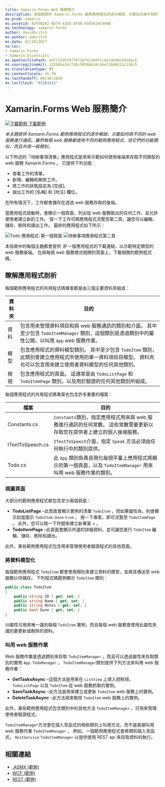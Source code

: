 ```yaml
---
title: Xamarin.Forms Web 服務簡介
description: 本指南提供 Xamarin.Forms 範例應用程式的逐步解說，示範如何與不同的 web 服務進行通訊。 雖然每個 web 服務都使用不同的範例應用程式，但它們的功能類似，而且共用一般類別。
ms.prod: xamarin
ms.assetid: A3FEB262-0D79-42E6-8F8B-A565618C490B
ms.technology: xamarin-forms
author: davidbritch
ms.author: dabritch
ms.date: 02/28/2017
no-loc:
- Xamarin.Forms
- Xamarin.Essentials
ms.openlocfilehash: ebff259519776718f41ab0fcc0a7abb0c692dac6
ms.sourcegitcommit: 122b8ba3dcf4bc59368a16c44e71846b11c136c5
ms.translationtype: MT
ms.contentlocale: zh-TW
ms.lasthandoff: 09/30/2020
ms.locfileid: "91563415"
---
```

# <a name="no-locxamarinforms-web-services-introduction"></a>Xamarin.Forms Web 服務簡介

[![下載範例](~/media/shared/download.png) 下載範例](https://docs.microsoft.com/samples/xamarin/xamarin-forms-samples/webservices-todorest)

_本主題提供 Xamarin.Forms 範例應用程式的逐步解說，示範如何與不同的 web 服務進行通訊。雖然每個 web 服務都使用不同的範例應用程式，但它們的功能類似，而且共用一般類別。_

以下所述的「待辦事項清單」應用程式是用來示範如何使用後端來存取不同類型的 web 服務 Xamarin.Forms 。 它提供下列功能：

- 查看工作的清單。
- 新增、編輯和刪除工作。
- 將工作的狀態設定為 [完成]。
- 說出工作的 [名稱] 和 [附注] 欄位。

在所有情況下，工作都會儲存在透過 web 服務存取的後端。

當應用程式啟動時，會顯示一個頁面，列出從 web 服務取出的任何工作，並允許使用者建立新的工作。 按一下工作可將應用程式流覽至第二頁，讓您可以編輯、儲存、刪除和讀出工作。 最終的應用程式如下所示：

![Todo 應用程式-第一個頁面 ](introduction-images/app-example-1.png)
 ![ 待辦事項應用程式第二頁](introduction-images/app-example-2.png)

本指南中的每個主題都會提供 *另* 一版應用程式的下載連結，以示範特定類型的 web 服務後端。 在與每個 web 服務樣式相關的頁面上，下載相關的範例程式碼。

## <a name="understand-the-application-anatomy"></a>瞭解應用程式剖析

每個範例應用程式的共用程式碼專案都是由三個主要資料夾組成：

|資料夾|目的|
|--- |--- |
|資料|包含用來管理資料項目和與 web 服務通訊的類別和介面。 其中至少包含 `TodoItemManager` 類別，這個類別是透過類別中的屬性公開，以叫用 `App` web 服務作業。|
|模型|包含應用程式的資料模型類別。 其中至少包含 `TodoItem` 類別，此類別會建立應用程式所使用的單一資料項目目模型。 資料夾也可以包含用來建立使用者資料模型的任何其他類別。|
|檢視|包含應用程式的頁面。 這通常是由 `TodoListPage` 和 `TodoItemPage` 類別，以及用於驗證的任何其他類別所組成。|

每個應用程式的共用程式碼專案也包含許多重要的檔案：

|檔案|目的|
|--- |--- |
|Constants.cs|`Constants`類別，指定應用程式用來與 web 服務進行通訊的任何常數。 這些常數需要更新以存取您在提供者上建立的個人後端服務。|
|ITextToSpeech.cs|`ITextToSpeech`介面，指定 `Speak` 方法必須由任何執行中的類別提供。|
|Todo.cs|此 `App` 類別負責具現化每個平臺上應用程式將顯示的第一個頁面，以及 `TodoItemManager` 用來叫用 web 服務作業的類別。|

### <a name="view-pages"></a>視圖頁面

大部分的範例應用程式都包含至少兩個頁面：

- **TodoListPage** –此頁面會顯示實例的清單 `TodoItem` ，而如果屬性為，則會顯示刻度圖示 `TodoItem.Done` `true` 。 按一下專案，即可流覽至 `TodoItemPage` 。 此外，您可以按一下符號來建立新專案 *+* 。
- **TodoItemPage** –此頁面會顯示所選的詳細資料，並可讓您進行 `TodoItem` 編輯、儲存、刪除和讀出。

此外，某些範例應用程式包含用來管理使用者驗證程式的其他頁面。

### <a name="model-the-data"></a>將資料模型化

每個範例應用程式 `TodoItem` 都會使用類別來建立資料的模型，並將其傳送至 web 服務以供儲存。 下列程式碼範例顯示 `TodoItem` 類別：

```csharp
public class TodoItem
{
    public string ID { get; set; }
    public string Name { get; set; }
    public string Notes { get; set; }
    public bool Done { get; set; }
}
```

`ID`屬性可用來唯一識別每個 `TodoItem` 實例，而且每個 web 服務會使用此屬性來識別要更新或刪除的資料。

### <a name="invoke-web-service-operations"></a>叫用 web 服務作業

Web 服務作業是透過類別來存取 `TodoItemManager` ，而且可以透過屬性來存取類別的實例 `App.TodoManager` 。 `TodoItemManager`類別提供下列方法來叫用 web 服務作業：

- **GetTasksAsync** –這個方法是用來在 `ListView` 上填入控制項， `TodoListPage` 以及 `TodoItem` 從 web 服務抓取的實例。
- **SaveTaskAsync** –此方法是用來建立或更新 `TodoItem` web 服務上的實例。
- **DeleteTaskAsync** –此方法用來刪除 `TodoItem` web 服務上的實例。

此外，某些範例應用程式包含類別中的其他方法 `TodoItemManager` ，可用來管理使用者驗證程式。

`TodoItemManager`方法會在插入至函式的相依類別上叫用方法，而不是直接叫用 web 服務作業 `TodoItemManager` 。 例如，一個範例應用程式會將類別插入至函式， `RestService` `TodoItemManager` 以提供使用 REST api 來存取資料的執行。

## <a name="related-links"></a>相關連結

- [.ASMX (範例) ](/samples/xamarin/xamarin-forms-samples/webservices-todoasmx)
- [WCF (範例) ](/samples/xamarin/xamarin-forms-samples/webservices-todowcf)
- [REST (範例) ](/samples/xamarin/xamarin-forms-samples/webservices-todorest)
